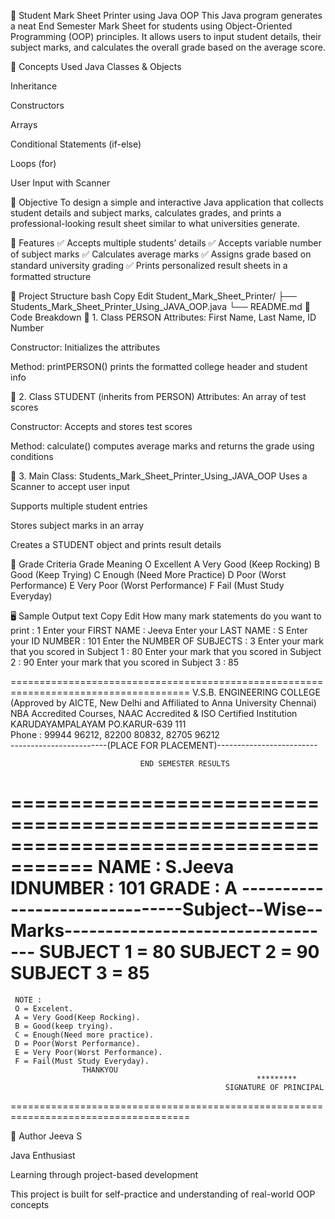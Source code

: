 📄 Student Mark Sheet Printer using Java OOP
This Java program generates a neat End Semester Mark Sheet for students using Object-Oriented Programming (OOP) principles. It allows users to input student details, their subject marks, and calculates the overall grade based on the average score.

🧠 Concepts Used
Java Classes & Objects

Inheritance

Constructors

Arrays

Conditional Statements (if-else)

Loops (for)

User Input with Scanner

🎯 Objective
To design a simple and interactive Java application that collects student details and subject marks, calculates grades, and prints a professional-looking result sheet similar to what universities generate.

📌 Features
✅ Accepts multiple students’ details
✅ Accepts variable number of subject marks
✅ Calculates average marks
✅ Assigns grade based on standard university grading
✅ Prints personalized result sheets in a formatted structure

📂 Project Structure
bash
Copy
Edit
Student_Mark_Sheet_Printer/
├── Students_Mark_Sheet_Printer_Using_JAVA_OOP.java
└── README.md
🧾 Code Breakdown
🔹 1. Class PERSON
Attributes: First Name, Last Name, ID Number

Constructor: Initializes the attributes

Method: printPERSON() prints the formatted college header and student info

🔹 2. Class STUDENT (inherits from PERSON)
Attributes: An array of test scores

Constructor: Accepts and stores test scores

Method: calculate() computes average marks and returns the grade using conditions

🔹 3. Main Class: Students_Mark_Sheet_Printer_Using_JAVA_OOP
Uses a Scanner to accept user input

Supports multiple student entries

Stores subject marks in an array

Creates a STUDENT object and prints result details

🧮 Grade Criteria
Grade	Meaning
O	Excellent
A	Very Good (Keep Rocking)
B	Good (Keep Trying)
C	Enough (Need More Practice)
D	Poor (Worst Performance)
E	Very Poor (Worst Performance)
F	Fail (Must Study Everyday)

🖥️ Sample Output
text
Copy
Edit
How many mark statements do you want to print : 1
Enter your FIRST NAME : Jeeva
Enter your LAST NAME : S
Enter your ID NUMBER : 101
Enter the NUMBER OF SUBJECTS : 3
Enter your mark that you scored in Subject 1 : 80
Enter your mark that you scored in Subject 2 : 90
Enter your mark that you scored in Subject 3 : 85

=====================================================================================
                              V.S.B. ENGINEERING COLLEGE                              
        (Approved by AICTE, New Delhi and Affiliated to Anna University Chennai)  
            NBA Accredited Courses, NAAC Accredited & ISO Certified Institution       
                          KARUDAYAMPALAYAM PO.KARUR-639 111                           
                      Phone : 99944 96212, 82200 80832, 82705 96212                   
------------------------(PLACE FOR PLACEMENT)-------------------------
                                                                                  
                                 END SEMESTER RESULTS                                 
=====================================================================================
     NAME : S.Jeeva
     IDNUMBER : 101
     GRADE : A
-------------------------------Subject--Wise--Marks----------------------------------
     SUBJECT 1 = 80
     SUBJECT 2 = 90
     SUBJECT 3 = 85
=====================================================================================
     NOTE :    
     O = Excelent.
     A = Very Good(Keep Rocking).
     B = Good(keep trying).
     C = Enough(Need more practice).
     D = Poor(Worst Performance).
     E = Very Poor(Worst Performance). 
     F = Fail(Must Study Everyday).
                    THANKYOU                  
                                                           *********      
                                                    SIGNATURE OF PRINCIPAL
=====================================================================================




🙌 Author
Jeeva S

Java Enthusiast

Learning through project-based development

This project is built for self-practice and understanding of real-world OOP concepts


